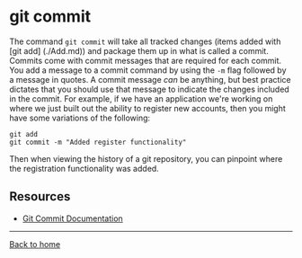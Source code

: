# git commit
The command `git commit` will take all tracked changes (items added with [git add] (./Add.md)) and package them up in what is called a commit. 
Commits come with commit messages that are required for each commit. You add a message to a commit command by using the `-m` flag followed by a message in quotes. 
A commit message _can_ be anything, but best practice dictates that you should use that message to indicate the changes included in the commit.
For example, if we have an application we're working on where we just built out the ability to register new accounts, then you might have some variations of the following: 
```
git add
git commit -m "Added register functionality" 
```
Then when viewing the history of a git repository, you can pinpoint where the registration functionality was added. 
## Resources
- [Git Commit Documentation](https://git-scm.com/docs/git-commit)
---
[Back to home](../README.md)